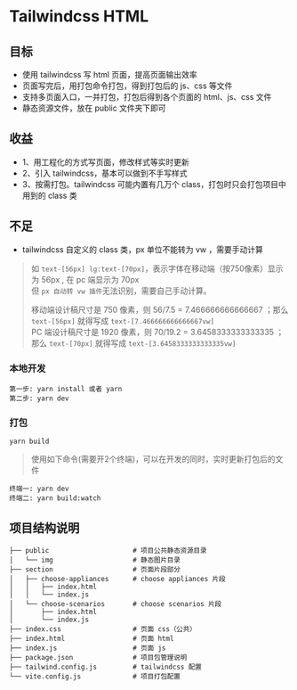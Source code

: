 # Tailwindcss HTML

## 目标
- 使用 tailwindcss 写 html 页面，提高页面输出效率  
- 页面写完后，用打包命令打包，得到打包后的 js、css 等文件  
- 支持多页面入口，一并打包，打包后得到各个页面的 html、js、css 文件
- 静态资源文件，放在 public 文件夹下即可

## 收益
- 1、用工程化的方式写页面，修改样式等实时更新
- 2、引入 tailwindcss，基本可以做到不手写样式
- 3、按需打包。tailwindcss 可能内置有几万个 class，打包时只会打包项目中用到的 class 类

## 不足
- tailwindcss 自定义的 class 类，px 单位不能转为 vw ，需要手动计算
> 如 `text-[56px] lg:text-[70px]`，表示字体在移动端（按750像素）显示为 56px , 在 pc 端显示为 70px  
> 但 `px 自动转 vw 插件`无法识别，需要自己手动计算。  
>  
> 移动端设计稿尺寸是 750 像素，则 56/7.5 = 7.466666666666667 ；那么 `text-[56px]` 就得写成 `text-[7.466666666666667vw]`  
> PC 端设计稿尺寸是 1920 像素，则 70/19.2 = 3.6458333333333335 ；那么 `text-[70px]` 就得写成 `text-[3.6458333333333335vw]`


### 本地开发

```
第一步: yarn install 或者 yarn
第二步: yarn dev
```

### 打包
```
yarn build
```


> 使用如下命令(需要开2个终端)，可以在开发的同时，实时更新打包后的文件
```
终端一: yarn dev
终端二: yarn build:watch
```


## 项目结构说明
```
├── public                     # 项目公共静态资源目录
│   └── img                    # 静态图片目录
├── section                    # 页面片段部分
│   ├── choose-appliances      # choose appliances 片段
│   │   ├── index.html
│   │   └── index.js
│   └── choose-scenarios       # choose scenarios 片段
│       ├── index.html
│       └── index.js
├── index.css                  # 页面 css（公共）
├── index.html                 # 页面 html
├── index.js                   # 页面 js
├── package.json               # 项目包管理说明
├── tailwind.config.js         # tailwindcss 配置
└── vite.config.js             # 项目打包配置
```
